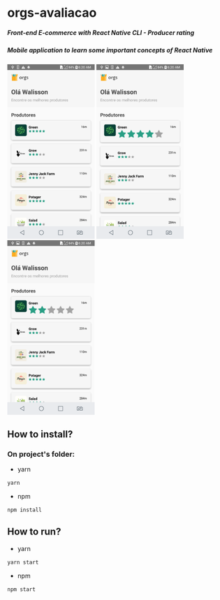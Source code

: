 # orgs-avaliacao

##### Front-end E-commerce with React Native CLI - Producer rating
##### Mobile application to learn some important concepts of React Native

<img src='src/assets/tela01.png' style="width:200px;"/> <img src='src/assets/tela02.png' style="width:200px;"/> <img src='src/assets/tela03.png' style="width:200px;"/>

## How to install?

### On project's folder:

- yarn

```sh
yarn
```

- npm

```sh
npm install
```

## How to run?

- yarn

```sh
yarn start
```

- npm

```sh
npm start
```
